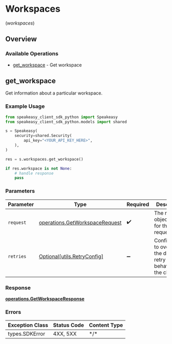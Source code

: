 # Workspaces
(*workspaces*)

## Overview

### Available Operations

* [get_workspace](#get_workspace) - Get workspace

## get_workspace

Get information about a particular workspace.

### Example Usage

```python
from speakeasy_client_sdk_python import Speakeasy
from speakeasy_client_sdk_python.models import shared

s = Speakeasy(
    security=shared.Security(
        api_key="<YOUR_API_KEY_HERE>",
    ),
)

res = s.workspaces.get_workspace()

if res.workspace is not None:
    # handle response
    pass

```

### Parameters

| Parameter                                                                        | Type                                                                             | Required                                                                         | Description                                                                      |
| -------------------------------------------------------------------------------- | -------------------------------------------------------------------------------- | -------------------------------------------------------------------------------- | -------------------------------------------------------------------------------- |
| `request`                                                                        | [operations.GetWorkspaceRequest](../../models/operations/getworkspacerequest.md) | :heavy_check_mark:                                                               | The request object to use for the request.                                       |
| `retries`                                                                        | [Optional[utils.RetryConfig]](../../models/utils/retryconfig.md)                 | :heavy_minus_sign:                                                               | Configuration to override the default retry behavior of the client.              |

### Response

**[operations.GetWorkspaceResponse](../../models/operations/getworkspaceresponse.md)**

### Errors

| Exception Class | Status Code     | Content Type    |
| --------------- | --------------- | --------------- |
| types.SDKError  | 4XX, 5XX        | \*/\*           |